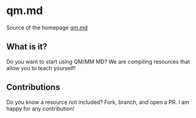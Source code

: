 # qm.md

Source of the homepage [qm.md](https://qm.md)

## What is it?

Do you want to start using QM/MM MD? We are compiling resources that allow you to teach yourself!

## Contributions

Do you know a resource not included? Fork, branch, and open a PR. I am happy for any contribution!
